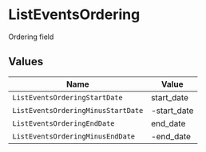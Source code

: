 # ListEventsOrdering

Ordering field


## Values

| Name                               | Value                              |
| ---------------------------------- | ---------------------------------- |
| `ListEventsOrderingStartDate`      | start_date                         |
| `ListEventsOrderingMinusStartDate` | -start_date                        |
| `ListEventsOrderingEndDate`        | end_date                           |
| `ListEventsOrderingMinusEndDate`   | -end_date                          |